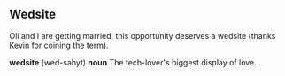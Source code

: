 ## Wedsite

Oli and I are getting married, this opportunity deserves a wedsite (thanks Kevin for coining the term).

**wedsite** (wed-sahyt) __noun__ The tech-lover's biggest display of love.
